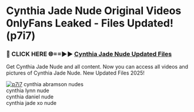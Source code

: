 # Cynthia Jade Nude Original Videos 0nlyFans Leaked - Files Updated! (p7i7)

<h3>🔴 CLICK HERE 🌐==►► <a href="https://tinyurl.com/5h6xmrr3" rel="nofollow">Cynthia Jade Nude Updated Files</a></h3>

Get Cynthia Jade Nude and all content. Now you can access all videos and pictures of Cynthia Jade Nude. New Updated Files 2025!

[![p7i7](https://i.imgur.com/KVD873Z.gif)](https://tinyurl.com/5h6xmrr3)
cynthia abramson nudes<br>
cynthia lynn nude<br>
cynthia daniel nude<br>
cynthia jade xo nude